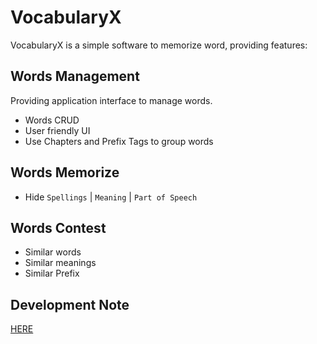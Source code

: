 # VocabularyX

VocabularyX is a simple software to memorize word, providing features:

## Words Management

Providing application interface to manage words. 

- Words CRUD
- User friendly UI
- Use Chapters and Prefix Tags to group words

## Words Memorize

- Hide `Spellings` | `Meaning` | `Part of Speech`

## Words Contest

- Similar words
- Similar meanings
- Similar Prefix

## Development Note

[HERE](docs/development-note.md)

